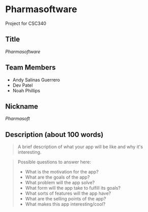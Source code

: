 # Pharmasoftware
Project for CSC340

## Title
*Pharmasoftware*

## Team Members
- Andy Salinas Guerrero
- Dev Patel
- Noah Phillips

## Nickname
*Pharmasoft*

## Description (about 100 words)

> A brief description of what your app will be like and why it's interesting.

> Possible questions to answer here:
> - What is the motivation for the app?
> - What are the goals of the app?
> - What problem will the app solve?
> - What form will the app take to fulfill its goals?
> - What sorts of features will the app have?
> - What are the selling points of the app?
> - What makes this app interesting/cool?
